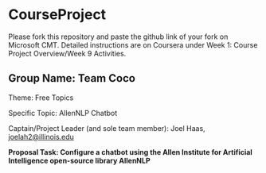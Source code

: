# CourseProject

Please fork this repository and paste the github link of your fork on Microsoft CMT. Detailed instructions are on Coursera under Week 1: Course Project Overview/Week 9 Activities.

## Group Name: Team Coco

Theme: Free Topics

Specific Topic: AllenNLP Chatbot

Captain/Project Leader (and sole team member): Joel Haas, joelah2@illinois.edu

<b> Proposal Task: Configure a chatbot using the Allen Institute for Artificial Intelligence open-source library AllenNLP </b>


